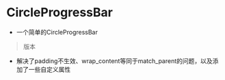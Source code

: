 # CircleProgressBar

* 一个简单的CircleProgressBar

> 版本
* 解决了padding不生效、wrap_content等同于match_parent的问题，以及添加了一些自定义属性
